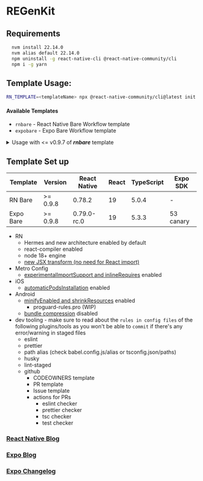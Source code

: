 # REGenKit

## Requirements
  ```bash
    nvm install 22.14.0
    nvm alias default 22.14.0
    npm uninstall -g react-native-cli @react-native-community/cli
    npm i -g yarn
  ```

## Template Usage:

```sh
RN_TEMPLATE=<templateName> npx @react-native-community/cli@latest init <ProjectName> --template https://github.com/ramirezjag00/regenkit.git --pm yarn --package-name <com.projectName>
```
#### Available Templates
- `rnbare` - React Native Bare Workflow template
- `expobare` - Expo Bare Workflow template

<details>
  <summary>Usage with <= v0.9.7 of <b><i>rnbare</i></b> template</summary>
  
  ### e.g. `react-native@0.78.1` add `#v0.9.7`

```sh
npx @react-native-community/cli@latest init <ProjectName> --template https://github.com/ramirezjag00/regenkit.git#v0.9.7
```

See the below table to find out which version of the template to use.

#### React Native <=> Template Version

| React Native | Template |
| ------------ | -------- |
| 0.78         | <= v0.9.7  |
| 0.76         | v0.8.\*  |
| 0.74         | v0.7.\*  |
| 0.72         | v0.6.\*  |
| 0.71         | v0.5.\*  |
| 0.70.6       | v0.4.\*  |
| 0.70         | v0.3.\*  |
| 0.69         | v0.2.\*  |
| 0.68         | v0.1.0  |
</details>

## Template Set up
| Template  	| Version 	| React Native 	| React 	| TypeScript 	| Expo SDK  	|
|-----------	|---------	|--------------	|-------	|------------	|-----------	|
| RN Bare   	| >= 0.9.8 	| 0.78.2       	| 19    	| 5.0.4      	| -         	|
| Expo Bare 	| >= 0.9.8 	| 0.79.0-rc.0  	| 19    	| 5.3.3      	| 53 canary 	|

- RN
  - Hermes and new architecture enabled by default
  - react-compiler enabled
  - node 18+ engine
  - [new JSX transform (no need for React import)](https://reactjs.org/blog/2020/09/22/introducing-the-new-jsx-transform.html)
- Metro Config
  - [experimentalImportSupport and inlineRequires](https://github.com/facebook/react-native/pull/49449#issuecomment-2660984922) enabled
- iOS
  - [automaticPodsInstallation](https://github.com/react-native-community/cli/blob/main/docs/projects.md#projectiosautomaticpodsinstallation) enabled
- Android
  - [minifyEnabled and shrinkResources](https://docs.expo.dev/versions/latest/sdk/build-properties/#pluginconfigtypeandroid) enabled
    - proguard-rules.pro (WIP)
  - [bundle compression](https://github.com/facebook/react-native/pull/49449#issuecomment-2660984922) disabled
- dev tooling - make sure to read about the `rules in config files` of the following plugins/tools as you won't be able to `commit` if there's any error/warning in staged files
  - eslint
  - prettier
  - path alias (check babel.config.js/alias or tsconfig.json/paths)
  - husky
  - lint-staged
  - github
    - CODEOWNERS template
    - PR template
    - Issue template
    - actions for PRs
      - eslint checker
      - prettier checker
      - tsc checker
      - test checker

### [React Native Blog](https://reactnative.dev/blog/)
### [Expo Blog](https://expo.dev/blog)
### [Expo Changelog](https://expo.dev/changelog)
